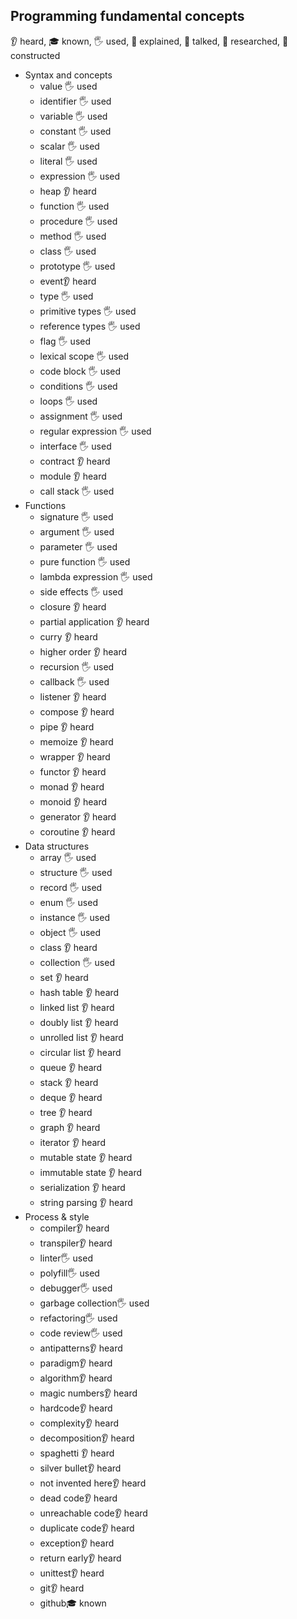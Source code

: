 ## Programming fundamental concepts

👂 heard, 🎓 known, 🖐️ used, 🙋 explained, 📢 talked, 🔬 researched, 🚀 constructed

- Syntax and concepts
  - value 🖐️ used
  - identifier 🖐️ used
  - variable 🖐️ used
  - constant 🖐️ used
  - scalar 🖐️ used
  - literal 🖐️ used
  - expression 🖐️ used
  - heap 👂 heard
  - function 🖐️ used
  - procedure 🖐️ used
  - method 🖐️ used
  - class 🖐️ used
  - prototype 🖐️ used
  - event👂 heard
  - type 🖐️ used
  - primitive types 🖐️ used
  - reference types 🖐️ used
  - flag 🖐️ used
  - lexical scope 🖐️ used
  - code block 🖐️ used
  - conditions 🖐️ used
  - loops 🖐️ used
  - assignment 🖐️ used
  - regular expression 🖐️ used
  - interface 🖐️ used
  - contract 👂 heard
  - module 👂 heard
  - call stack  🖐️ used
- Functions
  - signature 🖐️ used
  - argument 🖐️ used
  - parameter 🖐️ used
  - pure function 🖐️ used
  - lambda expression 🖐️ used
  - side effects 🖐️ used
  - closure 👂 heard
  - partial application 👂 heard
  - curry  👂 heard
  - higher order 👂 heard
  - recursion 🖐️ used
  - callback 🖐️ used
  - listener 👂 heard
  - compose  👂 heard
  - pipe  👂 heard
  - memoize 👂 heard
  - wrapper  👂 heard
  - functor 👂 heard
  - monad 👂 heard
  - monoid 👂 heard
  - generator 👂 heard
  - coroutine  👂 heard
- Data structures
  - array 🖐️ used
  - structure 🖐️ used
  - record 🖐️ used
  - enum 🖐️ used
  - instance 🖐️ used
  - object 🖐️ used
  - class 👂 heard
  - collection 🖐️ used
  - set 👂 heard
  - hash table 👂 heard
  - linked list 👂 heard
  - doubly list 👂 heard
  - unrolled list 👂 heard
  - circular list 👂 heard
  - queue 👂 heard
  - stack 👂 heard
  - deque 👂 heard
  - tree 👂 heard
  - graph 👂 heard
  - iterator 👂 heard
  - mutable state 👂 heard
  - immutable state 👂 heard
  - serialization 👂 heard
  - string parsing 👂 heard
- Process & style
  - compiler👂 heard
  - transpiler👂 heard
  - linter🖐️ used
  - polyfill🖐️ used
  - debugger🖐️ used
  - garbage collection🖐️ used
  - refactoring🖐️ used
  - code review🖐️ used
  - antipatterns👂 heard
  - paradigm👂 heard
  - algorithm👂 heard
  - magic numbers👂 heard
  - hardcode👂 heard
  - complexity👂 heard
  - decomposition👂 heard
  - spaghetti 👂 heard
  - silver bullet👂 heard
  - not invented here👂 heard
  - dead code👂 heard
  - unreachable code👂 heard
  - duplicate code👂 heard
  - exception👂 heard
  - return early👂 heard
  - unittest👂 heard
  - git👂 heard
  - github🎓 known
